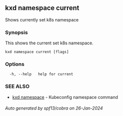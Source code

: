 ## kxd namespace current

Shows currently set k8s namespace

### Synopsis

This shows the current set k8s namespace.

```
kxd namespace current [flags]
```

### Options

```
  -h, --help   help for current
```

### SEE ALSO

* [kxd namespace](kxd_namespace.md)	 - Kubeconfig namespace command

###### Auto generated by spf13/cobra on 26-Jan-2024
